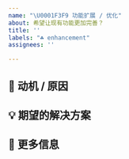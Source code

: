 ```yaml
---
name: "\U0001F3F9 功能扩展 / 优化"
about: 希望让现有功能更加完善？
title: ''
labels: "☘ enhancement"
assignees: ''

---
```


## 🤔 动机 / 原因

<!-- 详细描述提出这个 Issue 的原因，比如“我在使用 ... 时发现有些不爽，因为” -->

## 💡 期望的解决方案

<!-- 详细描述你期望中的结果是什么样的？可以提出多套潜在方案 -->

## 👀 更多信息

<!-- 可以在这里写下更多和该 Issue 相关的内容 -->
